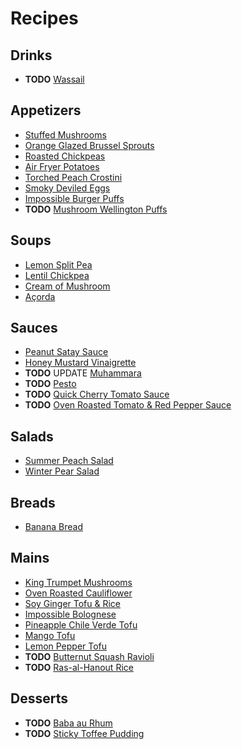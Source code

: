 # Recipes

## Drinks

+ **TODO** [Wassail](drinks/wassail.md)

## Appetizers

+ [Stuffed Mushrooms](appetizers/stuffed-mushrooms.md)
+ [Orange Glazed Brussel Sprouts](appetizers/orange-glazed-brussel-sprouts.md)
+ [Roasted Chickpeas](appetizers/roasted-chickpeas.md)
+ [Air Fryer Potatoes](appetizers/air-fryer-potatoes.md)
+ [Torched Peach Crostini](appetizers/torched-peach-crostini.md)
+ [Smoky Deviled Eggs](appetizers/smoky-deviled-eggs.md)
+ [Impossible Burger Puffs](appetizers/impossible-burger-puffs.md)
+ **TODO** [Mushroom Wellington Puffs](appetizers/mushroom-wellington-puffs.md)

## Soups

+ [Lemon Split Pea](soups/lemon-split-pea-soup.md)
+ [Lentil Chickpea](soups/lentil-chickpea-soup.md)
+ [Cream of Mushroom](soups/cream-of-mushroom-soup.md)
+ [Açorda](soups/acorda.md)

## Sauces

+ [Peanut Satay Sauce](sauces/peanut-satay-sauce.md)
+ [Honey Mustard Vinaigrette](sauces/honey-mustard-vinaigrette.md)
+ **TODO** UPDATE [Muhammara](sauces/muhammara.md)
+ **TODO** [Pesto](sauces/pesto.md)
+ **TODO** [Quick Cherry Tomato Sauce](sauces/cherry-tomato-sauce.md)
+ **TODO** [Oven Roasted Tomato & Red Pepper Sauce](sauces/oven-roasted-tomato-red-pepper-sauce.md)

## Salads

+ [Summer Peach Salad](salads/summer-peach-salad.md)
+ [Winter Pear Salad](salads/winter-pear-salad.md)

## Breads

+ [Banana Bread](breads/banana-bread.md)

## Mains

+ [King Trumpet Mushrooms](mains/king-trumpet-mushrooms.md)
+ [Oven Roasted Cauliflower](mains/oven-roasted-cauliflower.md)
+ [Soy Ginger Tofu & Rice](mains/tofu-and-rice.md)
+ [Impossible Bolognese](mains/impossible-bolognese.md)
+ [Pineapple Chile Verde Tofu](mains/pineapple-chile-verde-tofu.md)
+ [Mango Tofu](mains/mango-tofu.md)
+ [Lemon Pepper Tofu](mains/lemon-pepper-tofu.md)
+ **TODO** [Butternut Squash Ravioli](mains/butternut-squash-ravioli.md)
+ **TODO** [Ras-al-Hanout Rice](mains/ras-al-hanout-rice.md)

## Desserts

+ **TODO** [Baba au Rhum](desserts/baba-au-rhum.md)
+ **TODO** [Sticky Toffee Pudding](desserts/sticky-toffee-pudding.md)
